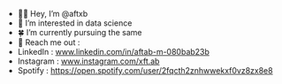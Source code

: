 - 👋🏻 Hey, I’m @aftxb
- 🎈 I’m interested in data science
- 🍀 I’m currently pursuing the same
- 🤍 Reach me out :
- LinkedIn : www.linkedin.com/in/aftab-m-080bab23b
- Instagram : www.instagram.com/xft.ab
- Spotify : https://open.spotify.com/user/2fqcth2znhwwekxf0vz8zx8e8
<!---
aftxb/aftxb is a ✨ special ✨ repository because its `README.md` (this file) appears on your GitHub profile.
You can click the Preview link to take a look at your changes.
--->
